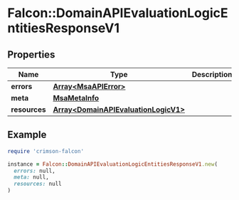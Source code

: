 # Falcon::DomainAPIEvaluationLogicEntitiesResponseV1

## Properties

| Name | Type | Description | Notes |
| ---- | ---- | ----------- | ----- |
| **errors** | [**Array&lt;MsaAPIError&gt;**](MsaAPIError.md) |  | [optional] |
| **meta** | [**MsaMetaInfo**](MsaMetaInfo.md) |  |  |
| **resources** | [**Array&lt;DomainAPIEvaluationLogicV1&gt;**](DomainAPIEvaluationLogicV1.md) |  |  |

## Example

```ruby
require 'crimson-falcon'

instance = Falcon::DomainAPIEvaluationLogicEntitiesResponseV1.new(
  errors: null,
  meta: null,
  resources: null
)
```

